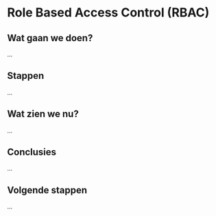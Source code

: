 # Role Based Access Control (RBAC)

## Wat gaan we doen?

...

## Stappen

...

## Wat zien we nu?

...

## Conclusies

...

## Volgende stappen

...
